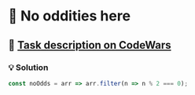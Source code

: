 # 📝 No oddities here

## 🔗 [Task description on CodeWars](https://www.codewars.com/kata/51fd6bc82bc150b28e0000ce)

### 💡 Solution

```javascript
const noOdds = arr => arr.filter(n => n % 2 === 0);
```
